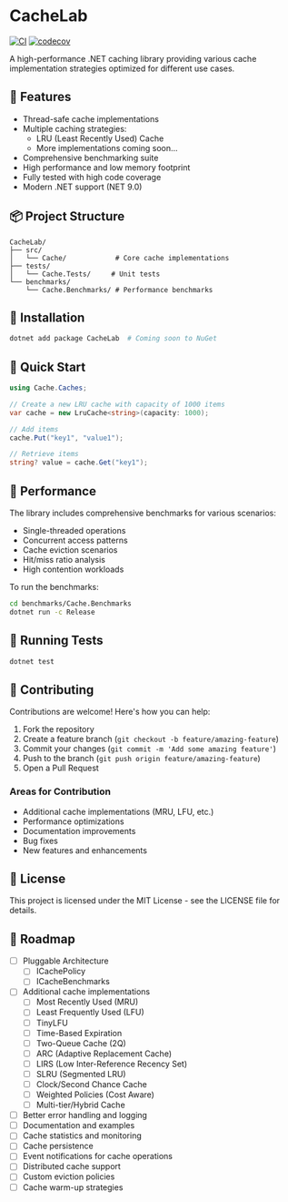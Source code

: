 # CacheLab

[![CI](https://github.com/USERNAME/CacheLab/actions/workflows/ci.yml/badge.svg)](https://github.com/USERNAME/CacheLab/actions/workflows/ci.yml)
[![codecov](https://codecov.io/gh/USERNAME/CacheLab/branch/main/graph/badge.svg)](https://codecov.io/gh/USERNAME/CacheLab)

A high-performance .NET caching library providing various cache implementation strategies optimized for different use cases.

## 🚀 Features

- Thread-safe cache implementations
- Multiple caching strategies:
  - LRU (Least Recently Used) Cache
  - More implementations coming soon...
- Comprehensive benchmarking suite
- High performance and low memory footprint
- Fully tested with high code coverage
- Modern .NET support (NET 9.0)

## 📦 Project Structure

```
CacheLab/
├── src/
│   └── Cache/            # Core cache implementations
├── tests/
│   └── Cache.Tests/     # Unit tests
└── benchmarks/
    └── Cache.Benchmarks/ # Performance benchmarks
```

## 🔧 Installation

```bash
dotnet add package CacheLab  # Coming soon to NuGet
```

## 🎯 Quick Start

```csharp
using Cache.Caches;

// Create a new LRU cache with capacity of 1000 items
var cache = new LruCache<string>(capacity: 1000);

// Add items
cache.Put("key1", "value1");

// Retrieve items
string? value = cache.Get("key1");
```

## 🏃 Performance

The library includes comprehensive benchmarks for various scenarios:
- Single-threaded operations
- Concurrent access patterns
- Cache eviction scenarios
- Hit/miss ratio analysis
- High contention workloads

To run the benchmarks:

```bash
cd benchmarks/Cache.Benchmarks
dotnet run -c Release
```

## 🧪 Running Tests

```bash
dotnet test
```

## 🤝 Contributing

Contributions are welcome! Here's how you can help:

1. Fork the repository
2. Create a feature branch (`git checkout -b feature/amazing-feature`)
3. Commit your changes (`git commit -m 'Add some amazing feature'`)
4. Push to the branch (`git push origin feature/amazing-feature`)
5. Open a Pull Request

### Areas for Contribution

- Additional cache implementations (MRU, LFU, etc.)
- Performance optimizations
- Documentation improvements
- Bug fixes
- New features and enhancements

## 📝 License

This project is licensed under the MIT License - see the LICENSE file for details.

## 🎯 Roadmap

- [ ] Pluggable Architecture
  - [ ] ICachePolicy
  - [ ] ICacheBenchmarks
- [ ] Additional cache implementations
  - [ ] Most Recently Used (MRU)
  - [ ] Least Frequently Used (LFU)
  - [ ] TinyLFU
  - [ ] Time-Based Expiration
  - [ ] Two-Queue Cache (2Q)
  - [ ] ARC (Adaptive Replacement Cache)
  - [ ] LIRS (Low Inter-Reference Recency Set)
  - [ ] SLRU (Segmented LRU)
  - [ ] Clock/Second Chance Cache
  - [ ] Weighted Policies (Cost Aware)
  - [ ] Multi-tier/Hybrid Cache
- [ ] Better error handling and logging
- [ ] Documentation and examples
- [ ] Cache statistics and monitoring
- [ ] Cache persistence
- [ ] Event notifications for cache operations
- [ ] Distributed cache support
- [ ] Custom eviction policies
- [ ] Cache warm-up strategies